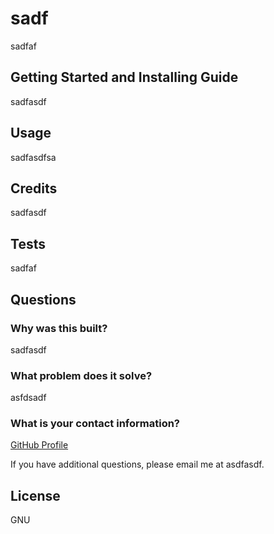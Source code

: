 # sadf

sadfaf


## Getting Started and Installing Guide

sadfasdf


## Usage

sadfasdfsa


## Credits

sadfasdf


## Tests

sadfaf


## Questions

### Why was this built?

sadfasdf

###  What problem does it solve?

asfdsadf

### What is your contact information?

[GitHub Profile](https://github.com/sadfsadf)

If you have additional questions, please email me at asdfasdf.

## License


GNU